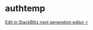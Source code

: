# authtemp

[Edit in StackBlitz next generation editor ⚡️](https://stackblitz.com/~/github.com/peterjabraham/authtemp)
